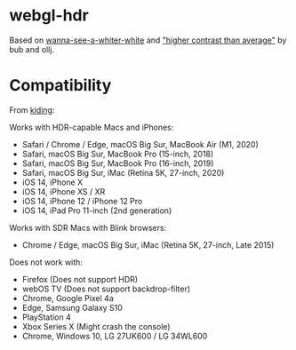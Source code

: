 # webgl-hdr

Based on [wanna-see-a-whiter-white](https://github.com/kiding/wanna-see-a-whiter-white/) and ["higher contrast than average"](https://www.shadertoy.com/view/ssByzt) by bub and ollj.

# Compatibility

From [kiding](https://kiding.github.io/wanna-see-a-whiter-white):

Works with HDR-capable Macs and iPhones:

* Safari / Chrome / Edge, macOS Big Sur, MacBook Air (M1, 2020)
* Safari, macOS Big Sur, MacBook Pro (15-inch, 2018)
* Safari, macOS Big Sur, MacBook Pro (16-inch, 2019)
* Safari, macOS Big Sur, iMac (Retina 5K, 27-inch, 2020)
* iOS 14, iPhone X
* iOS 14, iPhone XS / XR
* iOS 14, iPhone 12 / iPhone 12 Pro
* iOS 14, iPad Pro 11-inch (2nd generation)

Works with SDR Macs with Blink browsers:

* Chrome / Edge, macOS Big Sur, iMac (Retina 5K, 27-inch, Late 2015)

Does not work with:

* Firefox (Does not support HDR)
* webOS TV (Does not support backdrop-filter)
* Chrome, Google Pixel 4a
* Edge, Samsung Galaxy S10
* PlayStation 4
* Xbox Series X (Might crash the console)
* Chrome, Windows 10, LG 27UK600 / LG 34WL600